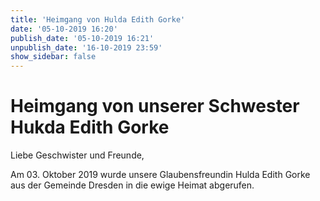 ```yaml
---
title: 'Heimgang von Hulda Edith Gorke'
date: '05-10-2019 16:20'
publish_date: '05-10-2019 16:21'
unpublish_date: '16-10-2019 23:59'
show_sidebar: false
---
```


# Heimgang von unserer Schwester Hukda Edith Gorke

Liebe Geschwister und Freunde,

Am 03. Oktober 2019 wurde unsere Glaubensfreundin Hulda Edith Gorke aus der Gemeinde Dresden in die ewige Heimat abgerufen.